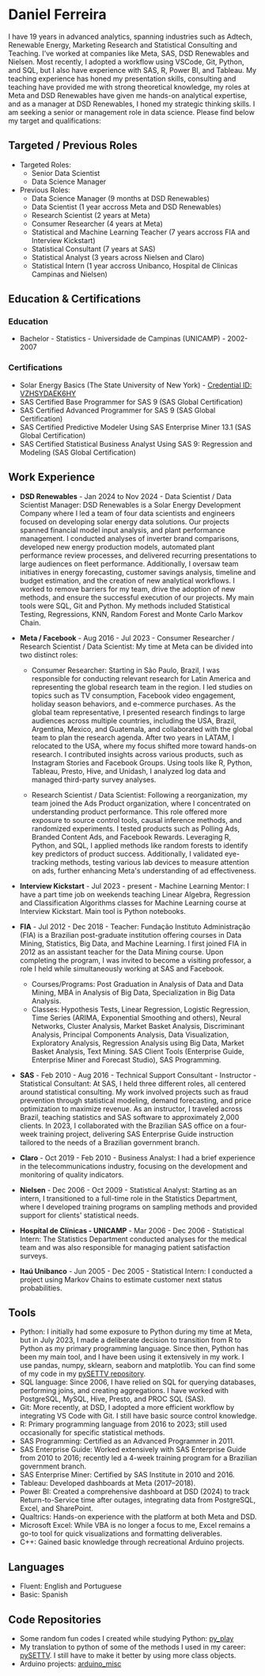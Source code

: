 # Daniel Ferreira
I have 19 years in advanced analytics, spanning industries such as Adtech, Renewable Energy, Marketing Research and Statistical Consulting and Teaching. I’ve worked at companies like Meta, SAS, DSD Renewables and Nielsen. Most recently, I adopted a workflow using VSCode, Git, Python, and SQL, but I also have experience with SAS, R, Power BI, and Tableau. My teaching experience has honed my presentation skills, consulting and teaching have provided me with strong theoretical knowledge, my roles at Meta and DSD Renewables have given me hands-on analytical expertise, and as a manager at DSD Renewables, I honed my strategic thinking skills. I am seeking a senior or management role in data science. Please find below my target and qualifications:

## Targeted / Previous Roles

- Targeted Roles: 
    - Senior Data Scientist 
    - Data Science Manager 
- Previous Roles:
    - Data Science Manager (9 months at DSD Renewables)
    - Data Scientist (1 year accross  Meta and DSD Renewables) 
    - Research Scientist (2 years at Meta)
    - Consumer Researcher (4 years at Meta)
    - Statistical and Machine Learning Teacher (7 years accross FIA and Interview Kickstart)
    - Statistical Consultant (7 years at SAS)
    - Statistical Analyst (3 years across Nielsen and Claro)
    - Statistical Intern (1 year accross Unibanco, Hospital de Clinicas Campinas and Nielsen) 

## Education & Certifications
### Education
- Bachelor - Statistics - Universidade de Campinas (UNICAMP) - 2002-2007
### Certifications
- Solar Energy Basics (The State University of New York) - [Credential ID: VZHSYDAEK6HY](https://www.coursera.org/account/accomplishments/verify/VZHSYDAEK6HY)
- SAS Certified Base Programmer for SAS 9 (SAS Global Certification)
- SAS Certified Advanced Programmer for SAS 9 (SAS Global Certification)
- SAS Certified Predictive Modeler Using SAS Enterprise Miner 13.1 (SAS Global Certification)
- SAS Certified Statistical Business Analyst Using SAS 9: Regression and Modeling (SAS Global Certification)

## Work Experience 
- **DSD Renewables** - Jan 2024 to Nov 2024 - Data Scientist / Data Scientist Manager: DSD Renewables is a Solar Energy Development Company where I led a team of four data scientists and engineers focused on developing solar energy data solutions. Our projects spanned financial model input analysis, and plant performance management. I conducted analyses of inverter brand comparisons, developed new energy production models, automated plant performance review processes, and delivered recurring presentations to large audiences on fleet performance. Additionally, I oversaw team initiatives in energy forecasting, customer savings analysis, timeline and budget estimation, and the creation of new analytical workflows. I worked to remove barriers for my team, drive the adoption of new methods, and ensure the successful execution of our projects. My main tools were SQL, Git and Python. My methods included Statistical Testing, Regressions, KNN, Random Forest and Monte Carlo Markov Chain.

- **Meta / Facebook** - Aug 2016 - Jul 2023 - Consumer Researcher / Research Scientist / Data Scientist: My time at Meta can be divided into two distinct roles:
    - Consumer Researcher:
Starting in São Paulo, Brazil, I was responsible for conducting relevant research for Latin America and representing the global research team in the region. I led studies on topics such as TV consumption, Facebook video engagement, holiday season behaviors, and e-commerce purchases. As the global team representative, I presented research findings to large audiences across multiple countries, including the USA, Brazil, Argentina, Mexico, and Guatemala, and collaborated with the global team to plan the research agenda. After two years in LATAM, I relocated to the USA, where my focus shifted more toward hands-on research. I contributed insights across various products, such as Instagram Stories and Facebook Groups. Using tools like R, Python, Tableau, Presto, Hive, and Unidash, I analyzed log data and managed third-party survey analyses.

    - Research Scientist / Data Scientist:
Following a reorganization, my team joined the Ads Product organization, where I concentrated on understanding product performance. This role offered more exposure to source control tools, causal inference methods, and randomized experiments. I tested products such as Polling Ads, Branded Content Ads, and Facebook Rewards. Leveraging R, Python, and SQL, I applied methods like random forests to identify key predictors of product success. Additionally, I validated eye-tracking methods, testing various lab devices to measure attention on ads, further enhancing Meta's understanding of ad effectiveness.

- **Interview Kickstart** - Jul 2023 - present -  Machine Learning Mentor: I have a part time job on weekends teaching Linear Algebra, Regression and Classification Algorithms classes for Machine Learning course at Interview Kickstart. Main tool is Python notebooks.

- **FIA** - Jul 2012 - Dec 2018 - Teacher: Fundação Instituto Administração (FIA) is a Brazilian post-graduate institution offering courses in Data Mining, Statistics, Big Data, and Machine Learning. I first joined FIA in 2012 as an assistant teacher for the Data Mining course. Upon completing the program, I was invited to become a visiting professor, a role I held while simultaneously working at SAS and Facebook.
    - Courses/Programs: Post Graduation in Analysis of Data and Data Mining, MBA in Analysis of Big Data, Specialization in Big Data Analysis.
    - Classes: Hypothesis Tests, Linear Regression, Logistic Regression, Time Series (ARIMA, Exponential Smoothing and others), Neural Networks, Cluster Analysis, Market Basket Analysis, Discriminant Analysis, Principal Components Analysis, Data Visualization, Exploratory Analysis, Regression Analysis using Big Data, Market Basket Analysis, Text Mining. SAS Client Tools (Enterprise Guide, Enterprise Miner and Forecast Studio), SAS Programming.   

- **SAS** - Feb 2010 - Aug 2016 - Technical Support Consultant - Instructor - Statistical Consultant: At SAS, I held three different roles, all centered around statistical consulting. My work involved projects such as fraud prevention through statistical modeling, demand forecasting, and price optimization to maximize revenue. As an instructor, I traveled across Brazil, teaching statistics and SAS software to approximately 2,000 clients. In 2023, I collaborated with the Brazilian SAS office on a four-week training project, delivering SAS Enterprise Guide instruction tailored to the needs of a Brazilian government branch. 

- **Claro** - Oct 2019 - Feb 2010 - Business Analyst: I had a brief experience in the telecommunications industry, focusing on the development and monitoring of quality indicators.

- **Nielsen** - Dec 2006 - Oct 2009 - Statistical Analyst: Starting as an intern, I transitioned to a full-time role in the Statistics Department, where I developed training programs on sampling methods and provided support for clients' statistical needs.

- **Hospital de Clínicas - UNICAMP** - Mar 2006 - Dec 2006 - Statistical Intern: The Statistics Department conducted analyses for the medical team and was also responsible for managing patient satisfaction surveys.

- **Itaú Unibanco** - Jun 2005 - Dec 2005 - Statistical Intern: I conducted a project using Markov Chains to estimate customer next status probabilities.

## Tools
- Python: I initially had some exposure to Python during my time at Meta, but in July 2023, I made a deliberate decision to transition from R to Python as my primary programming language. Since then, Python has been my main tool, and I have been using it extensively in my work. I use pandas, numpy, sklearn, seaborn and matplotlib. You can find some of my code in my [pySETTV repository](https://github.com/danielrferreira/pySETTV).
- SQL language: Since 2006, I have relied on SQL for querying databases, performing joins, and creating aggregations. I have worked with PostgreSQL, MySQL, Hive, Presto, and PROC SQL (SAS).
- Git: More recently, at DSD, I adopted a more efficient workflow by integrating VS Code with Git. I still have basic source control knowledge.
- R: Primary programming language from 2016 to 2023; still used occasionally for specific statistical methods.
- SAS Programming: Certified as an Advanced Programmer in 2011.
- SAS Enterprise Guide: Worked extensively with SAS Enterprise Guide from 2010 to 2016; recently led a 4-week training program for a Brazilian government branch.
- SAS Enterprise Miner: Certified by SAS Institute in 2010 and 2016.
- Tableau: Developed dashboards at Meta (2017–2018).
- Power BI: Created a comprehensive dashboard at DSD (2024) to track Return-to-Service time after outages, integrating data from PostgreSQL, Excel, and SharePoint.
- Qualtrics: Hands-on experience with the platform at both Meta and DSD.
- Microsoft Excel: While VBA is no longer a focus to me, Excel remains a go-to tool for quick visualizations and formatting deliverables.
- C++: Gained basic knowledge through recreational Arduino projects.

## Languages
- Fluent: English and Portuguese
- Basic: Spanish

## Code Repositories
- Some random fun codes I created while studying Python: [py_play](https://github.com/danielrferreira/py_play/blob/main/readme.md)
- My translation to python of some of the methods I used in my career: [pySETTV](https://github.com/danielrferreira/pySETTV). I still have to make it better by using more class objects.
- Arduino projects: [arduino_misc](https://github.com/danielrferreira/arduino_misc)
